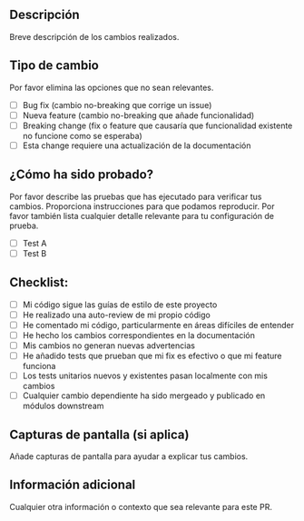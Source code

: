 ## Descripción
Breve descripción de los cambios realizados.

## Tipo de cambio
Por favor elimina las opciones que no sean relevantes.

- [ ] Bug fix (cambio no-breaking que corrige un issue)
- [ ] Nueva feature (cambio no-breaking que añade funcionalidad)
- [ ] Breaking change (fix o feature que causaría que funcionalidad existente no funcione como se esperaba)
- [ ] Esta change requiere una actualización de la documentación

## ¿Cómo ha sido probado?
Por favor describe las pruebas que has ejecutado para verificar tus cambios. Proporciona instrucciones para que podamos reproducir. Por favor también lista cualquier detalle relevante para tu configuración de prueba.

- [ ] Test A
- [ ] Test B

## Checklist:
- [ ] Mi código sigue las guías de estilo de este proyecto
- [ ] He realizado una auto-review de mi propio código
- [ ] He comentado mi código, particularmente en áreas difíciles de entender
- [ ] He hecho los cambios correspondientes en la documentación
- [ ] Mis cambios no generan nuevas advertencias
- [ ] He añadido tests que prueban que mi fix es efectivo o que mi feature funciona
- [ ] Los tests unitarios nuevos y existentes pasan localmente con mis cambios
- [ ] Cualquier cambio dependiente ha sido mergeado y publicado en módulos downstream

## Capturas de pantalla (si aplica)
Añade capturas de pantalla para ayudar a explicar tus cambios.

## Información adicional
Cualquier otra información o contexto que sea relevante para este PR. 